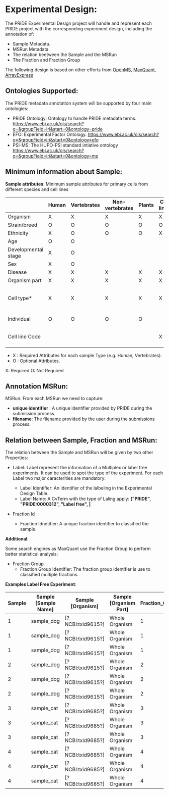 Experimental Design:
====================

The PRIDE Experimental Design project will handle and represent each PRIDE project with the corresponding experiment design, including the annotation of:

- Sample Metadata.
- MSRun Metadata.
- The relation beetween the Sample and the MSRun
- The Fraction and Fraction Group

The following design is based on other efforts from [OpenMS](external-examples/openms-experimental/OpenMS.md), [MaxQuant](external-examples/maxquant/mqpar-jarnuczak-phospho.xml), [ArrayExpress](external-examples/arrayexpress/ArrayExpress.md)

Ontologies Supported:
---------------------

The PRIDE metadata annotation system will be supported by four main ontologies:

- PRIDE Ontology: Ontology to handle PRIDE metadata terms. https://www.ebi.ac.uk/ols/search?q=&groupField=iri&start=0&ontology=pride
- EFO: Experimental Factor Ontology. https://www.ebi.ac.uk/ols/search?q=&groupField=iri&start=0&ontology=efo
- PSI-MS: The HUPO-PSI standard intiative ontology https://www.ebi.ac.uk/ols/search?q=&groupField=iri&start=0&ontology=ms



Minimum information about Sample:
---------------------------------

**Sample attributes**: Minimum sample attributes for primary cells from different species and cell lines


|                      |Human          	  | Vertebrates               | Non-vertebrates | Plants  | Cell lines | Comment |
|----------------------|------------------|---------------------------|-----------------|---------|------------|---------|
|Organism              |X                 |	  X                       |	 X	            |   X     |     X      |         |
|Strain/breed          |O	              |   O	                   	  |  O              |   O     |     O      |         |
|Ethnicity             |X                 |	  O                       |	 O	            |   O     |     X      |         |
|Age	               |O 	              |   O                       |                 |         |            |         |
|Developmental stage   |X		          |	  O	                      |                 |         |            |         |
|Sex	               |X                 |   O                       |                 |         |            |         |
|Disease	           |X                 |   X		                  |  X              |  X      |     X      |         |
|Organism part	       |X                 |   X                       |  X              |  X      |     X      |         |
|Cell type*	           |X                 |   X                       |  X              |  X      |     X      | * if known, see comment below |
|Individual	           |O                 |	  O		                  |  O              |  O      |            |donor or animal ID |
|Cell line	Code           |                  |                           |                 |         |     X      |name of commercial cell line |

- X : Required Attributes for each sample Type (e.g. Human, Vertebrates).
- O : Optional Attributes.


X: Required
O: Not Required

Annotation MSRun:
-----------------

MSRun: From each MSRun we need to capture:
   - **unique identifier** : A unique identifier provided by PRIDE during the submission process.
   - **filename**: The filename provided by the user during the submissions process.

Relation between Sample, Fraction and MSRun:
--------------------------------------------

The relation between the Sample and MSRun will be given by two other Properties:

- Label: Label represent the information of a Multiplex or label free experiments. It can be used to spot the type of the experiment. For each Label two major caracterities are mandatory:
    - Label Identifier: An identifier of the lalbeling in the Experimental Design Table.
    - Label Name: A CvTerm with the type of Laling apply:  **\["PRIDE", "PRIDE:0000312", "Label free", ]**

- Fraction Id
    - Fraction Idnetifier: A unique fraction identifier to classified the sample.

**Additional**:

Some search engines as MaxQuant use the Fraction Group to perform better statistical analysis:

- Fraction Group
    - Fraction Group Identifier: The fraction group identifier is use to classified multiple fractions.


**Examples Label Free Experiment**:

Sample |Sample \[Sample Name] | Sample \[Organism] | Sample \[Organism Part] | Fraction_Group | Fraction    | Spectra_Filepath                            | Label                        | Technical replicate                 | Note:                |
|------|----------------------|--------------------|-------------------------|----------------|-------------|---------------------------------------------|------------------------------|-------------------------------------|----------------------|
| 1    | sample_dog           | [?NCBI:txid9615?]                | Whole Organism          |1               |1            | SPECTRAFILE_DOG_F1_TR1.mzML                 | 1                            | 1                                   |                      |
| 1    | sample_dog           | [?NCBI:txid9615?]               | Whole Organism          |1               |2            | SPECTRAFILE_DOG_F2_TR1.mzML                 | 1                            | 1                                   |                      |
| 1    | sample_dog           | [?NCBI:txid9615?]                | Whole Organism          |1               |3            | SPECTRAFILE_DOG_F3_TR1.mzML                 | 1                            | 1                                   |                      |
| 2    | sample_dog           | [?NCBI:txid9615?]                | Whole Organism          |2               |1            | SPECTRAFILE_DOG_F1_TR2.mzML                 | 1                            | 1                                   |                      |
| 2    | sample_dog           | [?NCBI:txid9615?]                | Whole Organism          |2               |2            | SPECTRAFILE_DOG_F2_TR2.mzML                 | 1                            | 1                                   |                      |
| 2    | sample_dog           | [?NCBI:txid9615?]                | Whole Organism          |2               |3            | SPECTRAFILE_DOG_F3_TR2.mzML                 | 1                            | 1                                   |                      |
| 3    | sample_cat           | [?NCBI:txid9685?]                | Whole Organism          |3               |1            | SPECTRAFILE_CAT_F1_TR1.mzML                 | 1                            | 1                                   |                      |
| 3    | sample_cat           | [?NCBI:txid9685?]                | Whole Organism          |3               |2            | SPECTRAFILE_CAT_F2_TR1.mzML                 | 1                            | 1                                   |                      |
| 3    | sample_cat           | [?NCBI:txid9685?]                | Whole Organism          |3               |3            | SPECTRAFILE_CAT_F3_TR1.mzML                 | 1                            | 1                                   |                      |
| 4    | sample_cat           | [?NCBI:txid9685?]                | Whole Organism          |4               |1            | SPECTRAFILE_CAT_F1_TR2.mzML                 | 1                            | 1                                   |                      |
| 4    | sample_cat           | [?NCBI:txid9685?]                | Whole Organism          |4               |2            | SPECTRAFILE_CAT_F2_TR2.mzML                 | 1                            | 1                                   |                      |
| 4    | sample_cat           | [?NCBI:txid9685?]                | Whole Organism          |4               |3            | SPECTRAFILE_CAT_F3_TR2.mzML                 | 1                            | 1                                   |                      |
